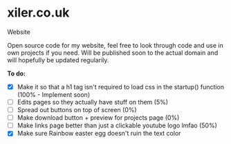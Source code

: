 # xiler.co.uk
Website

Open source code for my website, feel free to look through code and use in own projects if you need.
Will be published soon to the actual domain and will hopefully be updated regularily. 

**To do:**

- [x] Make it so that a h1 tag isn't required to load css in the startup() function (100% - Implement soon)
- [ ] Edits pages so they actually have stuff on them (5%)
- [ ] Spread out buttons on top of screen (0%) 
- [ ] Make download button + preview for projects page (0%)
- [ ] Make links page better than just a clickable youtube logo lmfao (50%)
- [x] Make sure Rainbow easter egg doesn't ruin the text color
